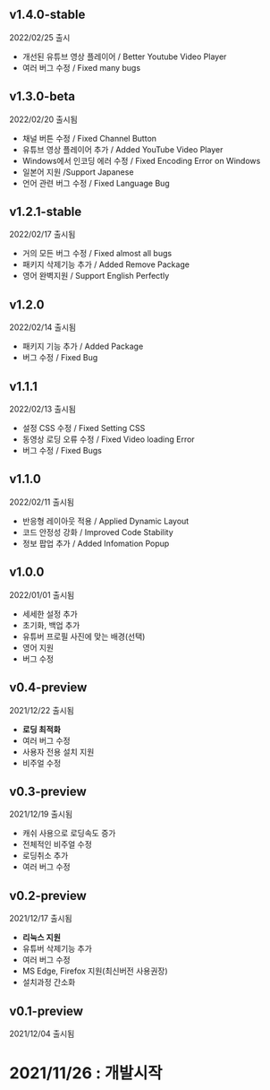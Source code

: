 ## v1.4.0-stable
2022/02/25 출시

- 개선된 유튜브 영상 플레이어 / Better Youtube Video Player
- 여러 버그 수정 / Fixed many bugs

## v1.3.0-beta
2022/02/20 출시됨

- 채널 버튼 수정 / Fixed Channel Button
- 유튜브 영상 플레이어 추가 / Added YouTube Video Player
- Windows에서 인코딩 에러 수정 / Fixed Encoding Error on Windows
- 일본어 지원 /Support Japanese
- 언어 관련 버그 수정 / Fixed Language Bug

## v1.2.1-stable
2022/02/17 출시됨

- 거의 모든 버그 수정 / Fixed almost all bugs
- 패키지 삭제기능 추가 / Added Remove Package
- 영어 완벽지원 / Support English Perfectly

## v1.2.0
2022/02/14 출시됨

- 패키지 기능 추가 / Added Package
- 버그 수정 / Fixed Bug

## v1.1.1
2022/02/13 출시됨

- 설정 CSS 수정 / Fixed Setting CSS
- 동영상 로딩 오류 수정 / Fixed Video loading Error
- 버그 수정 / Fixed Bugs

## v1.1.0
2022/02/11 출시됨

- 반응형 레이아웃 적용 / Applied Dynamic Layout
- 코드 안정성 강화 / Improved Code Stability
- 정보 팝업 추가 / Added Infomation Popup

## v1.0.0
2022/01/01 출시됨

- 세세한 설정 추가
- 초기화, 백업 추가
- 유튜버 프로필 사진에 맞는 배경(선택)
- 영어 지원
- 버그 수정

## v0.4-preview
2021/12/22 출시됨

- **로딩 최적화**
- 여러 버그 수정
- 사용자 전용 설치 지원
- 비주얼 수정

## v0.3-preview
2021/12/19 출시됨

- 캐쉬 사용으로 로딩속도 증가
- 전체적인 비주얼 수정
- 로딩취소 추가
- 여러 버그 수정

## v0.2-preview
2021/12/17 출시됨

- **리눅스 지원**
- 유튜버 삭제기능 추가
- 여러 버그 수정
- MS Edge, Firefox 지원(최신버전 사용권장)
- 설치과정 간소화

## v0.1-preview
2021/12/04 출시됨

# 2021/11/26 : 개발시작

